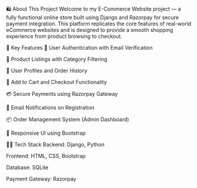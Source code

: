 🛍️ About This Project
Welcome to my E-Commerce Website project — a fully functional online store built using Django and Razorpay for secure payment integration. This platform replicates the core features of real-world eCommerce websites and is designed to provide a smooth shopping experience from product browsing to checkout.

🚀 Key Features
🔐 User Authentication with Email Verification

🛒 Product Listings with Category Filtering

👤 User Profiles and Order History

🧺 Add to Cart and Checkout Functionality

💳 Secure Payments using Razorpay Gateway

📩 Email Notifications on Registration

📦 Order Management System (Admin Dashboard)

📱 Responsive UI using Bootstrap

🧑‍💻 Tech Stack
Backend: Django, Python

Frontend: HTML, CSS, Bootstrap

Database: SQLite

Payment Gateway: Razorpay

